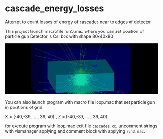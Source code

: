 # cascade_energy_losses
Attempt to count losses of energy of cascades near to edges of detector

This project launch macrofile run3.mac where you can set position of particle gun
Detector is CsI box with shape 80x40x80


![](procces_and_geometry.jpg)


You can also launch program with macro file loop.mac that set particle gun in positions of grid 
            
X = (-40,-39, ... , 39, 40)  ,  Z = (-40,-39, ... , 39, 40)

for execute program with loop.mac edit file `cascades.cc`.  uncomment strings with vismanager applying and comment block with applying `run3.mac`. 
